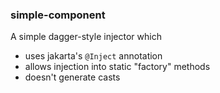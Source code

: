 ### simple-component

A simple dagger-style injector which

* uses jakarta's `@Inject` annotation
* allows injection into static "factory" methods
* doesn't generate casts